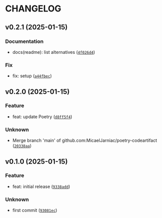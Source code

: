 # CHANGELOG



## v0.2.1 (2025-01-15)

### Documentation

* docs(readme): list alternatives ([`4f026d4`](https://github.com/MicaelJarniac/poetry-codeartifact/commit/4f026d4305fbb63048e091f616801b5f46a4cc9b))

### Fix

* fix: setup ([`a44fbec`](https://github.com/MicaelJarniac/poetry-codeartifact/commit/a44fbec212b708583e0166b8f6e839ca61be3fd4))


## v0.2.0 (2025-01-15)

### Feature

* feat: update Poetry ([`d8ff5f4`](https://github.com/MicaelJarniac/poetry-codeartifact/commit/d8ff5f4a137ee4537cbe3910b3ff6fe2f286b4d6))

### Unknown

* Merge branch &#39;main&#39; of github.com:MicaelJarniac/poetry-codeartifact ([`20338aa`](https://github.com/MicaelJarniac/poetry-codeartifact/commit/20338aac12e6dcafa4a499499367c53e093e5007))


## v0.1.0 (2025-01-15)

### Feature

* feat: initial release ([`9338add`](https://github.com/MicaelJarniac/poetry-codeartifact/commit/9338add61a09815e58a1ef2f1e638b23c926b0a9))

### Unknown

* first commit ([`93081ec`](https://github.com/MicaelJarniac/poetry-codeartifact/commit/93081ecfe4301275b6374c0c07bf4dbc5debcde2))
